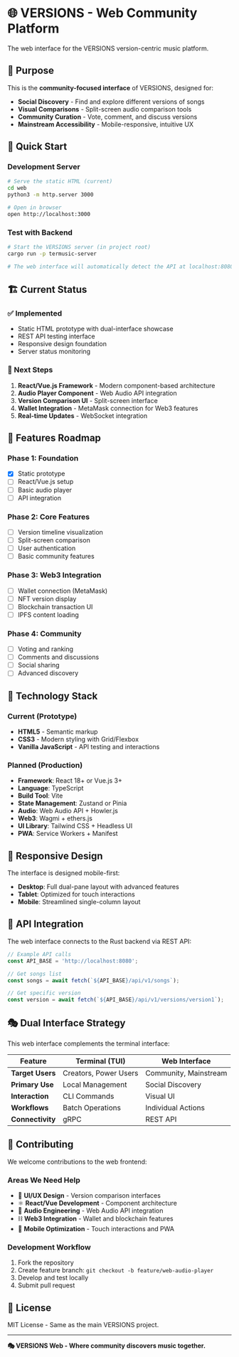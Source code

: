 # 🌐 VERSIONS - Web Community Platform

The web interface for the VERSIONS version-centric music platform.

## 🎯 **Purpose**

This is the **community-focused interface** of VERSIONS, designed for:
- **Social Discovery** - Find and explore different versions of songs
- **Visual Comparisons** - Split-screen audio comparison tools
- **Community Curation** - Vote, comment, and discuss versions
- **Mainstream Accessibility** - Mobile-responsive, intuitive UX

## 🚀 **Quick Start**

### **Development Server**
```bash
# Serve the static HTML (current)
cd web
python3 -m http.server 3000

# Open in browser
open http://localhost:3000
```

### **Test with Backend**
```bash
# Start the VERSIONS server (in project root)
cargo run -p termusic-server

# The web interface will automatically detect the API at localhost:8080
```

## 🏗️ **Current Status**

### **✅ Implemented**
- Static HTML prototype with dual-interface showcase
- REST API testing interface
- Responsive design foundation
- Server status monitoring

### **🔄 Next Steps**
1. **React/Vue.js Framework** - Modern component-based architecture
2. **Audio Player Component** - Web Audio API integration
3. **Version Comparison UI** - Split-screen interface
4. **Wallet Integration** - MetaMask connection for Web3 features
5. **Real-time Updates** - WebSocket integration

## 🎵 **Features Roadmap**

### **Phase 1: Foundation**
- [x] Static prototype
- [ ] React/Vue.js setup
- [ ] Basic audio player
- [ ] API integration

### **Phase 2: Core Features**
- [ ] Version timeline visualization
- [ ] Split-screen comparison
- [ ] User authentication
- [ ] Basic community features

### **Phase 3: Web3 Integration**
- [ ] Wallet connection (MetaMask)
- [ ] NFT version display
- [ ] Blockchain transaction UI
- [ ] IPFS content loading

### **Phase 4: Community**
- [ ] Voting and ranking
- [ ] Comments and discussions
- [ ] Social sharing
- [ ] Advanced discovery

## 🔧 **Technology Stack**

### **Current (Prototype)**
- **HTML5** - Semantic markup
- **CSS3** - Modern styling with Grid/Flexbox
- **Vanilla JavaScript** - API testing and interactions

### **Planned (Production)**
- **Framework**: React 18+ or Vue.js 3+
- **Language**: TypeScript
- **Build Tool**: Vite
- **State Management**: Zustand or Pinia
- **Audio**: Web Audio API + Howler.js
- **Web3**: Wagmi + ethers.js
- **UI Library**: Tailwind CSS + Headless UI
- **PWA**: Service Workers + Manifest

## 📱 **Responsive Design**

The interface is designed mobile-first:
- **Desktop**: Full dual-pane layout with advanced features
- **Tablet**: Optimized for touch interactions
- **Mobile**: Streamlined single-column layout

## 🔗 **API Integration**

The web interface connects to the Rust backend via REST API:

```javascript
// Example API calls
const API_BASE = 'http://localhost:8080';

// Get songs list
const songs = await fetch(`${API_BASE}/api/v1/songs`);

// Get specific version
const version = await fetch(`${API_BASE}/api/v1/versions/version1`);
```

## 🎭 **Dual Interface Strategy**

This web interface complements the terminal interface:

| Feature | Terminal (TUI) | Web Interface |
|---------|----------------|---------------|
| **Target Users** | Creators, Power Users | Community, Mainstream |
| **Primary Use** | Local Management | Social Discovery |
| **Interaction** | CLI Commands | Visual UI |
| **Workflows** | Batch Operations | Individual Actions |
| **Connectivity** | gRPC | REST API |

## 🤝 **Contributing**

We welcome contributions to the web frontend:

### **Areas We Need Help**
- 🎨 **UI/UX Design** - Version comparison interfaces
- ⚛️ **React/Vue Development** - Component architecture
- 🎵 **Audio Engineering** - Web Audio API integration
- ⛓️ **Web3 Integration** - Wallet and blockchain features
- 📱 **Mobile Optimization** - Touch interactions and PWA

### **Development Workflow**
1. Fork the repository
2. Create feature branch: `git checkout -b feature/web-audio-player`
3. Develop and test locally
4. Submit pull request

## 📄 **License**

MIT License - Same as the main VERSIONS project.

---

**🎭 VERSIONS Web - Where community discovers music together.**